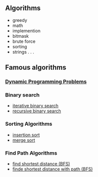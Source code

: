 ## Algorithms
- greedy
- math
- implemention
- bitmask
- brute force
- sorting
- strings
.
.
.

## Famous algorithms

### [Dynamic Programming Problems](./Problems/dp)

### Binary search
- [iterative binary search](https://github.com/mo1ein/cs-studies/blob/main/Algorithms/binary%20search/iterative_binary_search.cpp)
- [recursive binary search](https://github.com/mo1ein/cs-studies/blob/main/Algorithms/binary%20search/recursive_binary_search.cpp)

### Sorting Algorithms
- [insertion sort](https://github.com/mo1ein/cs-studies/blob/main/Algorithms/sorting%20algorithms/insertion%20sort/insertion_sort.cpp)
- [merge sort](https://github.com/mo1ein/cs-studies/blob/main/Algorithms/sorting%20algorithms/mergeSort.cpp)


### Find Path Algorithms
- [find shortest distance (BFS)](https://github.com/mo1ein/cs-studies/blob/main/Algorithms/shortestDistBfs.cpp)
- [finde shortest distance with path (BFS)](https://github.com/mo1ein/cs-studies/blob/main/Algorithms/shortestDistPathBfs.cpp)

